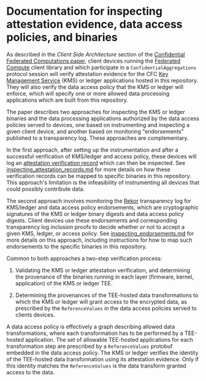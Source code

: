 # Documentation for inspecting attestation evidence, data access policies, and binaries

As described in the *Client Side Architecture* section of the
[Confidential Federated Computations paper](https://arxiv.org/abs/2404.10764),
client devices running the
[Federated Compute](https://github.com/google-parfait/federated-compute) client
library and which participate in a `ConfidentialAggregations` protocol session
will verify attestation evidence for the CFC
[Key Management Service](/containers/kms) (KMS) or ledger applications hosted in
this repository. They will also verify the data access policy that the KMS or
ledger will enforce, which will specify one or more allowed data processing
applications which are built from this repository.

The paper describes two approaches for inspecting the KMS or ledger binaries and
the data processing applications authorized by the data access policies served
to devices, one based on instrumenting and inspecting a given client device, and
another based on monitoring "endorsements" published to a transparency log.
These approaches are complementary.

In the first approach, after setting up the instrumentation and after a
successful verification of KMS/ledger and access policy, these devices will log
an
[attestation verification record](https://github.com/google-parfait/federated-compute/blob/main/fcp/protos/confidentialcompute/verification_record.proto)
which can then be inspected. See
[inspecting_attestation_records.md](inspecting_attestation_records.md) for more
details on how these verification records can be mapped to specific binaries in
this repository. This approach's limitation is the infeasibility of
instrumenting all devices that could possibly contribute data.

The second approach involves monitoring the
[Rekor](https://docs.sigstore.dev/logging/overview/) transparency log for
KMS/ledger and data access policy endorsements, which are cryptographic
signatures of the KMS or ledger binary digests and data access policy digests.
Client devices use these endorsements and corresponding transparency log
inclusion proofs to decide whether or not to accept a given KMS, ledger, or
access policy. See [inspecting_endorsements.md](inspecting_endorsements.md) for
more details on this approach, including instructions for how to map such
endorsements to the specific binaries in this repository.

Common to both approaches a two-step verification process:

1.  Validating the KMS or ledger attestation verification, and determining the
    provenance of the binaries running in each layer (firmware, kernel,
    application) of the KMS or ledger TEE.

2.  Determining the provenances of the TEE-hosted data transformations to which
    the KMS or ledger will grant access to the encrypted data, as prescribed by
    the `ReferenceValues` in the data access policies served to clients devices.

A data access policy is effectively a graph describing allowed data
transformations, where each transformation has to be performed by a TEE-hosted
application. The set of allowable TEE-hosted applications for each
transformation step are prescribed by a `ReferenceValues` protobuf embedded in
the data access policy. The KMS or ledger verifies the identity of the
TEE-hosted data transformation using its attestation evidence. Only if this
identity matches the `ReferenceValues` is the data transform granted access to
the data.
